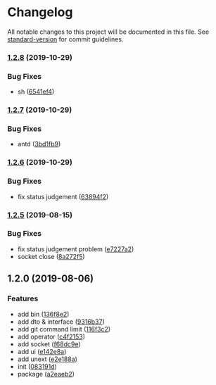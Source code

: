 # Changelog

All notable changes to this project will be documented in this file. See [standard-version](https://github.com/conventional-changelog/standard-version) for commit guidelines.

### [1.2.8](https://github.com/Linjovi/git-repos-manager/compare/v1.2.7...v1.2.8) (2019-10-29)


### Bug Fixes

* sh ([6541ef4](https://github.com/Linjovi/git-repos-manager/commit/6541ef4))

### [1.2.7](https://github.com/Linjovi/git-repos-manager/compare/v1.2.6...v1.2.7) (2019-10-29)


### Bug Fixes

* antd ([3bd1fb9](https://github.com/Linjovi/git-repos-manager/commit/3bd1fb9))

### [1.2.6](https://github.com/Linjovi/git-repos-manager/compare/v1.2.5...v1.2.6) (2019-10-29)


### Bug Fixes

* fix status judgement ([63894f2](https://github.com/Linjovi/git-repos-manager/commit/63894f2))

### [1.2.5](https://github.com/Linjovi/git-repos-manager/compare/v1.2.0...v1.2.5) (2019-08-15)


### Bug Fixes

* fix status judgement problem ([e7227a2](https://github.com/Linjovi/git-repos-manager/commit/e7227a2))
* socket close ([8a272f5](https://github.com/Linjovi/git-repos-manager/commit/8a272f5))

## 1.2.0 (2019-08-06)


### Features

* add bin ([136f8e2](https://github.com/Linjovi/git-repos-manager/commit/136f8e2))
* add dto & interface ([9316b37](https://github.com/Linjovi/git-repos-manager/commit/9316b37))
* add git command limit ([116f3c2](https://github.com/Linjovi/git-repos-manager/commit/116f3c2))
* add operator ([c4f2153](https://github.com/Linjovi/git-repos-manager/commit/c4f2153))
* add socket ([f68dc9e](https://github.com/Linjovi/git-repos-manager/commit/f68dc9e))
* add ui ([e142e8a](https://github.com/Linjovi/git-repos-manager/commit/e142e8a))
* add unext ([e2e188a](https://github.com/Linjovi/git-repos-manager/commit/e2e188a))
* init ([083191d](https://github.com/Linjovi/git-repos-manager/commit/083191d))
* package ([a2eaeb2](https://github.com/Linjovi/git-repos-manager/commit/a2eaeb2))
